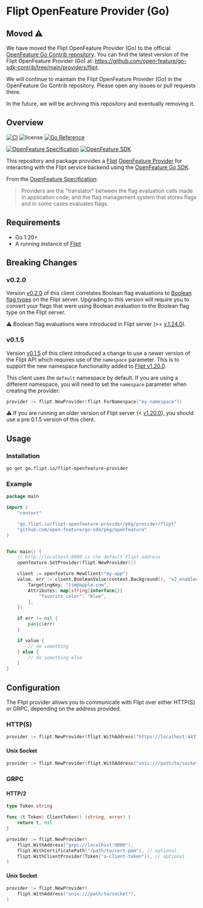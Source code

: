# Flipt OpenFeature Provider (Go)

## Moved :warning:

We have moved the Flipt OpenFeature Provider (Go) to the official [OpenFeature Go Contrib repository](https://github.com/open-feature/go-sdk-contrib). You can find the latest version of the Flipt OpenFeature Provider (Go) at: <https://github.com/open-feature/go-sdk-contrib/tree/main/providers/flipt>.

We will continue to maintain the Flipt OpenFeature Provider (Go) in the OpenFeature Go Contrib repository. Please open any issues or pull requests there.

In the future, we will be archiving this repository and eventually removing it.

## Overview

[![CI](https://github.com/flipt-io/openfeature-provider-go/actions/workflows/ci.yml/badge.svg)](https://github.com/flipt-io/openfeature-provider-go/actions/workflows/ci.yml)
![license](https://img.shields.io/github/license/flipt-io/flipt-openfeature-provider-go)
[![Go Reference](https://pkg.go.dev/badge/go.flipt.io/flipt-openfeature-provider.svg)](https://pkg.go.dev/go.flipt.io/flipt-openfeature-provider)

[![OpenFeature Specification](https://img.shields.io/static/v1?label=OpenFeature%20Specification&message=v0.5.1&color=yellow)](https://github.com/open-feature/spec/tree/v0.5.1)
[![OpenFeature SDK](https://img.shields.io/static/v1?label=OpenFeature%20Golang%20SDK&message=v1.0.0&color=green)](https://github.com/open-feature/go-sdk)

This repository and package provides a [Flipt](https://github.com/flipt-io/flipt) [OpenFeature Provider](https://docs.openfeature.dev/docs/specification/sections/providers) for interacting with the Flipt service backend using the [OpenFeature Go SDK](https://github.com/open-feature/go-sdk).

From the [OpenFeature Specification](https://docs.openfeature.dev/docs/specification/sections/providers):

> Providers are the "translator" between the flag evaluation calls made in application code, and the flag management system that stores flags and in some cases evaluates flags.

## Requirements

- Go 1.20+
- A running instance of [Flipt](https://www.flipt.io/docs/installation)

## Breaking Changes

### v0.2.0

Version [v0.2.0](https://github.com/flipt-io/flipt-openfeature-provider-go/releases/tag/v0.2.0) of this client correlates Boolean flag evaluations to [Boolean flag types](https://www.flipt.io/docs/concepts#boolean-flags) on the Flipt server. Upgrading to this version will require you to convert your flags that were using Boolean evaluation to the Boolean flag type on the Flipt server.

:warning: Boolean flag evaluations were introduced in Flipt server (>= [v.1.24.0](https://github.com/flipt-io/flipt/releases/tag/v1.24.0)).

### v0.1.5

Version [v0.1.5](https://github.com/flipt-io/flipt-openfeature-provider-go/releases/tag/v0.1.5) of this client introduced a change to use a newer version of the Flipt API which requires use of the `namespace` parameter. This is to support the new namespace functionality added to [Flipt v1.20.0](https://www.flipt.io/docs/reference/overview#v1-20-0).

This client uses the `default` namespace by default. If you are using a different namespace, you will need to set the `namespace` parameter when creating the provider:

```go
provider := flipt.NewProvider(flipt.ForNamespace("my-namespace"))
```

:warning: If you are running an older version of Flipt server (< [v1.20.0](https://github.com/flipt-io/flipt/releases/tag/v1.20.0)), you should use a pre 0.1.5 version of this client.

## Usage

### Installation

```bash
go get go.flipt.io/flipt-openfeature-provider
```

### Example

```go
package main

import (
    "context"

    "go.flipt.io/flipt-openfeature-provider/pkg/provider/flipt"
    "github.com/open-feature/go-sdk/pkg/openfeature"
)


func main() {
    // http://localhost:8080 is the default Flipt address
    openfeature.SetProvider(flipt.NewProvider())

    client := openfeature.NewClient("my-app")
    value, err := client.BooleanValue(context.Background(), "v2_enabled", false, openfeature.EvaluationContext{
        TargetingKey: "tim@apple.com",
        Attributes: map[string]interface{}{
            "favorite_color": "blue",
        },
    })

    if err != nil {
        panic(err)
    }

    if value {
        // do something
    } else {
        // do something else
    }
}
```

## Configuration

The Flipt provider allows you to communicate with Flipt over either HTTP(S) or GRPC, depending on the address provided.

### HTTP(S)

```go
provider := flipt.NewProvider(flipt.WithAddress("https://localhost:443"))
```

#### Unix Socket

```go
provider := flipt.NewProvider(flipt.WithAddress("unix:///path/to/socket"))
```

### GRPC

#### HTTP/2

```go
type Token string

func (t Token) ClientToken() (string, error) {
    return t, nil
}

provider := flipt.NewProvider(
    flipt.WithAddress("grpc://localhost:9000"),
    flipt.WithCertificatePath("/path/to/cert.pem"), // optional
    flipt.WithClientProvider(Token("a-client-token")), // optional
)
```

#### Unix Socket

```go
provider := flipt.NewProvider(
    flipt.WithAddress("unix:///path/to/socket"),
)
```
